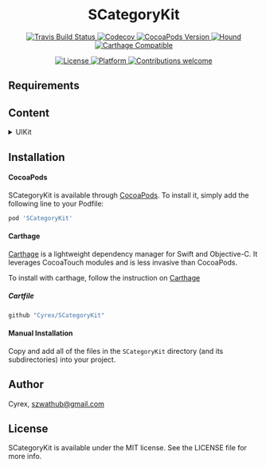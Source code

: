 <h1 align="center">SCategoryKit</h1>

<p align="center">
    <a href="https://travis-ci.com/Cyrex/SCategoryKit">
        <img src="https://travis-ci.com/Cyrex/SCategoryKit.svg?branch=master" alt="Travis Build Status">
    </a>
    <a href="https://codecov.io/github/Cyrex/SCategoryKit">
        <img src="https://codecov.io/gh/Cyrex/SCategoryKit/branch/master/graph/badge.svg" alt="Codecov">
    </a>
    <a href="http://cocoapods.org/pods/SCategoryKit">
        <img src="https://img.shields.io/cocoapods/v/SCategoryKit.svg?style=flat" alt="CocoaPods Version">
    </a>
    <a href="https://houndci.com">
        <img src="https://img.shields.io/badge/Reviewed_by-Hound-8E64B0.svg" alt="Hound">
    </a>
    <a href="https://github.com/Cyrex/SCategoryKit">
        <img src="https://img.shields.io/badge/Carthage-compatible-4BC51D.svg?style=flat" alt="Carthage Compatible">
    </a>
</p>


<p align="center">
    <a href="http://cocoapods.org/pods/SCategoryKit">
        <img src="https://img.shields.io/cocoapods/l/SCategoryKit.svg?style=flat" alt="License">
    </a>
    <a href="http://cocoapods.org/pods/SCategoryKit">
        <img src="https://img.shields.io/cocoapods/p/SCategoryKit.svg?style=flat" alt="Platform">
    </a>
    <a href="https://github.com/Cyrex/SCategoryKit/pulls">
        <img src="https://img.shields.io/badge/contributions-welcome-brightgreen.svg?style=flat" alt="Contributions welcome">
    </a>
</p>


## Requirements


## Content
<details>
    <summary>UIKit</summary>
    <blockquote>
        <details>
            <summary>UIPageViewController</summary>
            <blockquote>
                <details>
                    <summary>UIPageViewController+SGestureConflict</summary>
                    <blockquote>
                        <pre><code>/// Handle gesture conflicts between pageviewcontroller's pan gesture and other gesture,
/// especially for screen edge pan gestureRecognizer in navigationController.
/// @param recognizer a gestureRecognizer, default is navigationController's pop gestureRecognizer.
- (void)s_requireGestureRecognizerToFail:(UIGestureRecognizer *)recognizer;</code></pre>
                    </blockquote>
                </details>
            </blockquote>
        </details>
    </blockquote>
</details>

## Installation
#### CocoaPods
SCategoryKit is available through [CocoaPods](http://cocoapods.org). To install it, simply add the following line to your Podfile:

```ruby
pod 'SCategoryKit'
```

#### Carthage
[Carthage](https://github.com/Carthage/Carthage) is a lightweight dependency manager for Swift and Objective-C. It leverages CocoaTouch modules and is less invasive than CocoaPods.

To install with carthage, follow the instruction on [Carthage](https://github.com/Carthage/Carthage)

##### Cartfile
```ruby
github "Cyrex/SCategoryKit"
```

#### Manual Installation
Copy and add all of the files in the `SCategoryKit` directory (and its subdirectories) into your project.

## Author

Cyrex, szwathub@gmail.com

## License

SCategoryKit is available under the MIT license. See the LICENSE file for more info.
